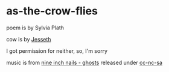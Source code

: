 as-the-crow-flies
=================

poem is by Sylvia Plath

cow is by [Jesseth](http://jesseth.deviantart.com/art/FLYING-RAVEN-animation-188858110)

I got permission for neither, so, I'm sorry

music is from [nine inch nails - ghosts](http://ghosts.nin.com/main/home) released under [cc-nc-sa](http://creativecommons.org/licenses/by-nc-sa/3.0/us/)